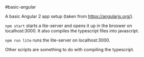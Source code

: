 #basic-angular

A basic Angular 2 app setup (taken from https://angularjs.org/).

```npm start``` starts a lite-server and opens it up in the broswer on localhost:3000. It also compiles the typescript files into javascript.

```npm run lite``` runs the lite-server on localhost:3000.

Other scripts are something to do with compiling the typescript.